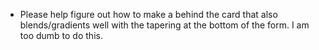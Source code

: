 * Please help figure out how to make a behind the card that also blends/gradients well with the tapering at the bottom of the form. I am too dumb to do this.
